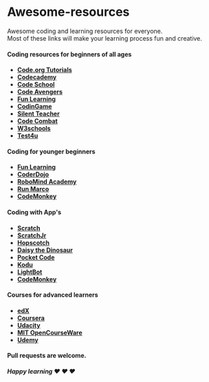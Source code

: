 # Awesome-resources

Awesome coding and learning resources for everyone. <br>
Most of these links will make your learning process fun and creative.

<h4> Coding resources for beginners of all ages <h4>
<ul>
<li> <a href="https://code.org/" target="_blank"> Code.org Tutorials </a> </li>
<li> <a href="https://www.codecademy.com/" target="_blank"> Codecademy </a> </li>
<li> <a href="https://www.codeschool.com/" target="_blank"> Code School </a> </li>
<li> <a href="https://www.codeavengers.com/" target="_blank"> Code Avengers </a> </li>
<li> <a href="http://www.funlearning.com/" target="_blank"> Fun Learning </a> </li>
<li> <a href="https://www.codingame.com/" target="_blank"> CodinGame </a> </li>
<li> <a href="http://silentteacher.toxicode.fr/" target="_blank"> Silent Teacher </a> </li>
<li> <a href="https://codecombat.com/" target="_blank"> Code Combat </a> </li>
<li> <a href="http://www.w3schools.com/" target="_blank"> W3schools </a> </li>
<li> <a href="https://www.test4u.eu/" target="_blank"> Test4u </a> </li>
</ul>

<h4> Coding for younger beginners <h4>
<ul>
<li> <a href="http://www.funlearning.com/" target="_blank"> Fun Learning </a> </li>
<li> <a href="https://coderdojo.com/" target="_blank"> CoderDojo </a> </li>
<li> <a href="https://www.robomindacademy.com/" target="_blank"> RoboMind Academy </a> </li>
<li> <a href="https://www.allcancode.com/" target="_blank"> Run Marco </a> </li>
<li> <a href="https://www.playcodemonkey.com/" target="_blank"> CodeMonkey </a> </li>
</ul>
<h4> Coding with App's <h4>
<ul> 
<li> <a href="https://scratch.mit.edu/" target="_blank"> Scratch </a> </li>
<li> <a href="http://www.scratchjr.org/" target="_blank"> ScratchJr </a> </li>
<li> <a href="https://www.gethopscotch.com/" target="_blank">  Hopscotch </a> </li>
<li> <a href="http://www.daisythedinosaur.com/" target="_blank">  Daisy the Dinosaur </a> </li>
<li> <a href="https://share.catrob.at/pocketcode/" target="_blank">  Pocket Code </a> </li>
<li> <a href="http://www.kodugamelab.com/" target="_blank"> Kodu </a> </li>
<li> <a href="http://lightbot.com/hocflash.html" target="_blank"> LightBot </a> </li>
<li> <a href="https://www.playcodemonkey.com/" target="_blank"> CodeMonkey </a> </li>
</ul>
<h4> Courses for advanced learners <h4>
<ul>
<li> <a href="https://www.edx.org/course-list/allschools/computer-science/allcourses" target="_blank"> edX </a> </li>
<li> <a href="https://www.coursera.org/courses?orderby=upcoming&cats=cs-programming" target="_blank"> Coursera </a> </li>
<li> <a href="https://www.udacity.com/courses#!/all" target="_blank"> Udacity </a> </li>
<li> <a href="http://ocw.mit.edu/courses/electrical-engineering-and-computer-science/" target="_blank"> MIT OpenCourseWare </a> </li>
<li> <a href="https://www.udemy.com/courses/" target="_blank"> Udemy </a> </li>
</ul>
<h4> Pull requests are welcome. <h4>
<h5> Happy learning ♥ ♥ ♥<h5>
